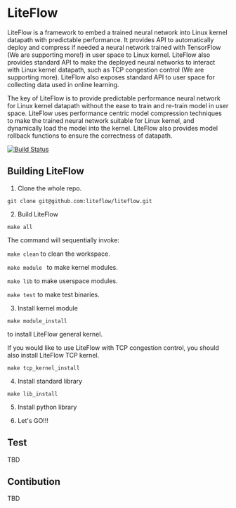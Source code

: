 # LiteFlow

LiteFlow is a framework to embed a trained neural network into Linux kernel datapath with predictable performance. It provides API to automatically deploy and compress if needed a neural network trained with TensorFlow (We are supporting more!) in user space to Linux kernel. LiteFlow also provides standard API to make the deployed neural networks to interact with Linux kernel datapath, such as TCP congestion control (We are supporting more). LiteFlow also exposes standard API to user space for collecting data used in online learning.

The key of LiteFlow is to provide predictable performance neural network for Linux kernel datapath without the ease to train and re-train model in user space. LiteFlow uses performance centric model compression techniques to make the trained neural network suitable for Linux kernel, and dynamically load the model into the kernel. LiteFlow also provides model rollback functions to ensure the correctness of datapath.

[![Build Status](https://travis-ci.org/liteflow/liteflow.svg?branch=master)](https://travis-ci.org/liteflow/liteflow)

## Building LiteFlow

1. Clone the whole repo.

```
git clone git@github.com:liteflow/liteflow.git
```

2. Build LiteFlow

```
make all
```

The command will sequentially invoke:

```make clean``` to clean the workspace.

```make module ``` to make kernel modules.

```make lib``` to make userspace modules.

```make test``` to make test binaries.

3. Install kernel module

```
make module_install
```
to install LiteFlow general kernel.

If you would like to use LiteFlow with TCP congestion control, you should also install LiteFlow TCP kernel.
```
make tcp_kernel_install
```

4. Install standard library

```
make lib_install
```

5. Install python library

6. Let's GO!!!

## Test

TBD

## Contibution

TBD
